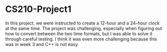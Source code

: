 # CS210-Project1
In this project, we were instructed to create a 12-hour and a 24-hour clock at the same time. The project was challenging, especially when figuring out how to convert between the two time formats, but I was able to solve it through careful testing. I think it was even more challenging because this was in week 3 and C++ is not easy. 





